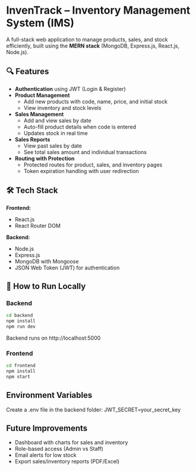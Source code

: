 # InvenTrack – Inventory Management System (IMS)

A full-stack web application to manage products, sales, and stock efficiently, built using the **MERN stack** (MongoDB, Express.js, React.js, Node.js).

## 🔍 Features

- **Authentication** using JWT (Login & Register)
- **Product Management**
  - Add new products with code, name, price, and initial stock
  - View inventory and stock levels
- **Sales Management**
  - Add and view sales by date
  - Auto-fill product details when code is entered
  - Updates stock in real time
- **Sales Reports**
  - View past sales by date
  - See total sales amount and individual transactions
- **Routing with Protection**
  - Protected routes for product, sales, and inventory pages
  - Token expiration handling with user redirection

## 🛠️ Tech Stack

**Frontend:**  
- React.js  
- React Router DOM 

**Backend:**  
- Node.js  
- Express.js  
- MongoDB with Mongoose  
- JSON Web Token (JWT) for authentication  

## 🚀 How to Run Locally

### Backend

```bash
cd backend
npm install
npm run dev
```

Backend runs on http://localhost:5000

### Frontend

```bash
cd frontend
npm install
npm start
```

## Environment Variables
Create a .env file in the backend folder:
JWT_SECRET=your_secret_key

##  Future Improvements

- Dashboard with charts for sales and inventory
- Role-based access (Admin vs Staff)
- Email alerts for low stock
- Export sales/inventory reports (PDF/Excel)

